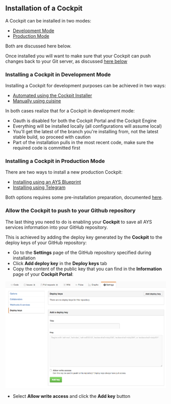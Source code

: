 ## Installation of a Cockpit

A Cockpit can be installed in two modes:

- [Development Mode](#development)
- [Production Mode](#production)

Both are discussed here below.

Once installed you will want to make sure that your Cockpit can push changes back to your Git server, as discussed [here below](#github)


<a id="development"></a>
### Installing a Cockpit in Development Mode

Installing a Cockpit for development purposes can be achieved in two ways:

- [Automated using the Cockpit Installer](https://github.com/Jumpscale/ays_automatic_cockpit_based_testing/tree/master/cockpit_testing/Framework/Installer)
- [Manually using cuisine](Using-Cuisine/using-cuisine.md)

In both cases realize that for a Cockpit in development mode:

 - Oauth is disabled for both the Cockpit Portal and the Cockpit Engine
 - Everything will be installed locally (all configurations will assume local)
 - You'll get the latest of the branch you're installing from, not the latest stable build, so proceed with caution
 - Part of the installation pulls in the most recent code, make sure the required code is committed first


<a id="production"></a>
### Installing a Cockpit in Production Mode

There are two ways to install a new production Cockpit:

- [Installing using an AYS Blueprint](Using-Blueprint/using-blueprint.md)
- [Installing using Telegram](Using-Telegram/using-Telegram.md)

Both options requires some pre-installation preparation, documented [here](prep/prep.md).


<a id="github"></a>
### Allow the Cockpit to push to your Github repository

The last thing you need to do is enabling your **Cockpit** to save all AYS services information into your GitHub repository.

This is achieved by adding the deploy key generated by the **Cockpit** to the deploy keys of your GitHub repository:

- Go to the **Settings** page of the GitHub repository specified during installation
- Click **Add deploy key** in the **Deploy keys** tab
- Copy the content of the public key that you can find in the **Information** page of your **Cockpit Portal**:

![](Add-a-deply-key.png)

- Select **Allow write access** and click the **Add key** button
